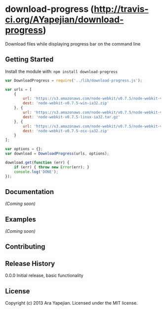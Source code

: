 # download-progress (http://travis-ci.org/AYapejian/download-progress)

Download files while displaying progress bar on the command line

## Getting Started
Install the module with: `npm install download-progress`

```javascript
var DownloadProgress = require('../lib/download-progress.js');

var urls = [
	{
		url: 'https://s3.amazonaws.com/node-webkit/v0.7.5/node-webkit-v0.7.5-win-ia32.zip',
		dest: 'node-webkit-v0.7.5-win-ia32.zip'
	}, {
		url: 'https://s3.amazonaws.com/node-webkit/v0.7.5/node-webkit-v0.7.5-linux-ia32.tar.gz',
		dest: 'node-webkit-v0.7.5-linux-ia32.tar.gz'
	}, {
		url: 'https://s3.amazonaws.com/node-webkit/v0.7.5/node-webkit-v0.7.5-osx-ia32.zip',
		dest: 'node-webkit-v0.7.5-osx-ia32.zip'
	}
];

var options = {};
var download = DownloadProgress(urls, options);

download.get(function (err) {
	if (err) { throw new Error(err); }
	console.log('DONE');
});
```

## Documentation
_(Coming soon)_

## Examples
_(Coming soon)_

## Contributing


## Release History
0.0.0 Initial release, basic functionality

## License
Copyright (c) 2013 Ara Yapejian. Licensed under the MIT license.

